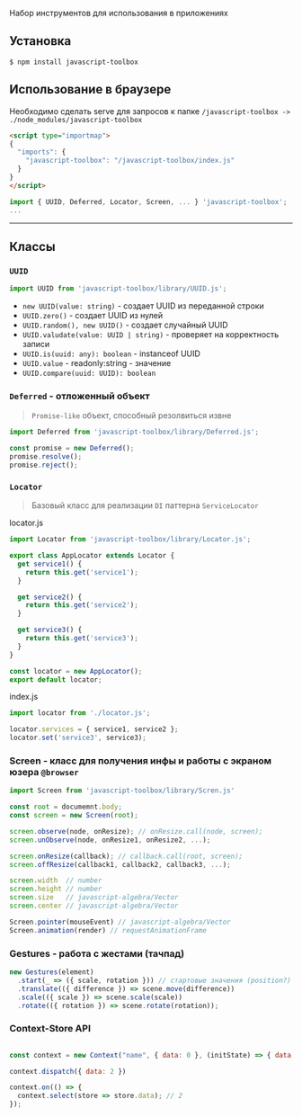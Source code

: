 Набор инструментов для использования в приложениях

## Установка
```shell
$ npm install javascript-toolbox
```

## Использование в браузере

Необходимо сделать serve для запросов к папке `/javascript-toolbox -> ./node_modules/javascript-toolbox`

```html
<script type="importmap">
{
  "imports": {
    "javascript-toolbox": "/javascript-toolbox/index.js"
  }
}
</script>
```

```javascript
import { UUID, Deferred, Locator, Screen, ... } 'javascript-toolbox';
...
```
---

## Классы
### `UUID`
```javascript
import UUID from 'javascript-toolbox/library/UUID.js';
```
* `new UUID(value: string)` - создает UUID из переданной строки
* `UUID.zero()` - создает UUID из нулей
* `UUID.random(), new UUID()` - создает случайный UUID
* `UUID.valudate(value: UUID | string)` - проверяет на корректность записи
* `UUID.is(uuid: any): boolean` - instanceof UUID
* `UUID.value` - readonly:string - значение
* `UUID.compare(uuid: UUID): boolean`

### `Deferred` - отложенный объект
> `Promise-like` объект, способный резолвиться извне
```javascript
import Deferred from 'javascript-toolbox/library/Deferred.js';

const promise = new Deferred();
promise.resolve();
promise.reject();
```

### `Locator`
> Базовый класс для реализации `DI` паттерна `ServiceLocator`

locator.js
```javascript
import Locator from 'javascript-toolbox/library/Locator.js';

export class AppLocator extends Locator {
  get service1() {
    return this.get('service1');
  }

  get service2() {
    return this.get('service2');
  }

  get service3() {
    return this.get('service3');
  }
}

const locator = new AppLocator();
export default locator;
```

index.js
```javascript
import locator from './locator.js';

locator.services = { service1, service2 };
locator.set('service3', service3);
```

### Screen - класс для получения инфы и работы с экраном юзера `@browser`
```javascript
import Screen from 'javascript-toolbox/library/Scren.js'

const root = documemnt.body;
const screen = new Screen(root);

screen.observe(node, onResize); // onResize.call(node, screen);
screen.unObserve(node, onResize1, onResize2, ...);

screen.onResize(callback); // callback.call(root, screen);
screen.offResize(callback1, callback2, callback3, ...);

screen.width  // number
screen.height // number
screen.size   // javascript-algebra/Vector
screen.center // javascript-algebra/Vector

Screen.pointer(mouseEvent) // javascript-algebra/Vector
Screen.animation(render) // requestAnimationFrame
```

### Gestures - работа с жестами (тачпад)
```javascript
new Gestures(element)
  .start(_ => ({ scale, rotation })) // стартовые значения (position?)
  .translate(({ difference }) => scene.move(difference))
  .scale(({ scale }) => scene.scale(scale))
  .rotate(({ rotation }) => scene.rotate(rotation));
```

### Context-Store API
```javascript

const context = new Context("name", { data: 0 }, (initState) => { data: initState.data + 1 });

context.dispatch({ data: 2 })

context.on(() => {
  context.select(store => store.data); // 2
});
```

